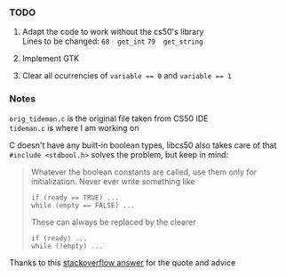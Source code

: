 ### TODO
1. Adapt the code to work without the cs50's library </br>
Lines to be changed:
`68  get_int`
`79  get_string`

2. Implement GTK

3. Clear all ocurrencies of `variable == 0` and `variable == 1`

### Notes
`orig_tideman.c` is the original file taken from CS50 IDE </br>
`tideman.c` is where I am working on

C doesn't have any built-in boolean types, libcs50 also takes care of that </br>
`#include <stdbool.h>` solves the problem, but keep in mind:

> Whatever the boolean constants are called, use them only for initialization. Never ever write something like
> ````
> if (ready == TRUE) ...
> while (empty == FALSE) ...
> ````
> These can always be replaced by the clearer
> ````
> if (ready) ...
> while (!empty) ...
> ````

Thanks to this [stackoverflow answer](https://stackoverflow.com/questions/1921539/using-boolean-values-in-c) for the quote and advice
